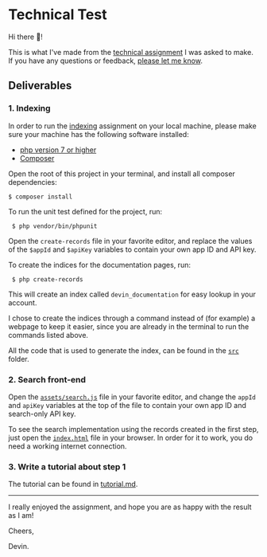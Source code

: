 # Technical Test
Hi there 👋!

This is what I've made from the [technical assignment](https://github.com/algolia/doc-engineer-assignment) I was asked to make.
If you have any questions or feedback, [please let me know](mailto:devinbeeuwkes7@gmail.com).

## Deliverables
### 1. Indexing
 In order to run the [indexing](https://github.com/algolia/doc-engineer-assignment#1-indexing) assignment on your local machine,
 please make sure your machine has the following software installed:
 - [php version 7 or higher](http://php.net/manual/en/install.php)
 - [Composer](https://getcomposer.org/doc/00-intro.md) 
 
 Open the root of this project in your terminal, and install all composer dependencies:
 ```shell
 $ composer install
 ```
 
 To run the unit test defined for the project, run:
 ```shell
  $ php vendor/bin/phpunit
  ```
 
 Open the `create-records` file in your favorite editor, and replace the values of the `$appId` and `$apiKey` variables to contain your own app ID and API key.
 
 To create the indices for the documentation pages, run:
```shell
 $ php create-records
```
This will create an index called `devin_documentation` for easy lookup in your account.

I chose to create the indices through a command instead of (for example) a webpage to keep it easier, since you are already in the terminal to run the commands listed above.

All the code that is used to generate the index, can be found in the [`src`](src) folder.

### 2. Search front-end
Open the [`assets/search.js`](assets/search.js) file in your favorite editor, and change the `appId` and `apiKey` variables at the top of the file to contain your own app ID and search-only API key. 
 
To see the search implementation using the records created in the first step, just open the [`index.html`](index.html) file in your browser.
In order for it to work, you do need a working internet connection.

### 3. Write a tutorial about step 1
The tutorial can be found in [tutorial.md](tutorial.md).

***
I really enjoyed the assignment, and hope you are as happy with the result as I am!

Cheers,

Devin.
